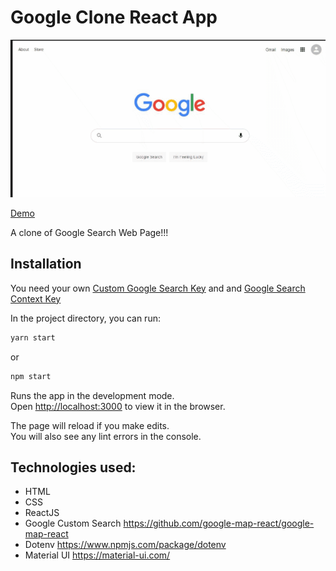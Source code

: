 # Google Clone React App

![Google Clone](/Google-clone-2.gif)

[Demo](https://clone-12906.web.app/)

A clone of Google Search Web Page!!! 

## Installation

You need your own [Custom Google Search Key](https://developers.google.com/custom-search/v1/overview) and 
and [Google Search Context Key](https://developers.google.com/custom-search/v1/overview)<br />


In the project directory, you can run: 

```bash
yarn start
```
 or

```bash
npm start
```

Runs the app in the development mode. <br />
Open [http://localhost:3000](http://localhost:3000) to view it in the browser.

The page will reload if you make edits.<br />
You will also see any lint errors in the console.



## Technologies used:
* HTML
* CSS
* ReactJS
* Google Custom Search https://github.com/google-map-react/google-map-react
* Dotenv https://www.npmjs.com/package/dotenv
* Material UI https://material-ui.com/

